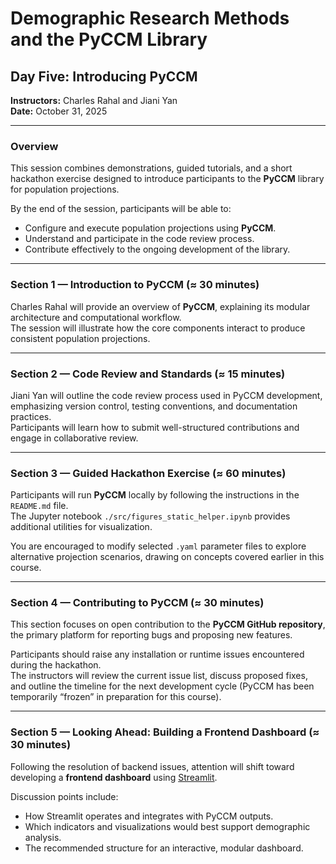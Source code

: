 # Demographic Research Methods and the PyCCM Library  
## Day Five: Introducing PyCCM  
**Instructors:** Charles Rahal and Jiani Yan  
**Date:** October 31, 2025  

---

### Overview

This session combines demonstrations, guided tutorials, and a short hackathon exercise designed to introduce participants to the **PyCCM** library for population projections.  

By the end of the session, participants will be able to:  
- Configure and execute population projections using **PyCCM**.  
- Understand and participate in the code review process.  
- Contribute effectively to the ongoing development of the library.

---

### Section 1 — Introduction to PyCCM (≈ 30 minutes)

Charles Rahal will provide an overview of **PyCCM**, explaining its modular architecture and computational workflow.  
The session will illustrate how the core components interact to produce consistent population projections.

---

### Section 2 — Code Review and Standards (≈ 15 minutes)

Jiani Yan will outline the code review process used in PyCCM development, emphasizing version control, testing conventions, and documentation practices.  
Participants will learn how to submit well-structured contributions and engage in collaborative review.

---

### Section 3 — Guided Hackathon Exercise (≈ 60 minutes)

Participants will run **PyCCM** locally by following the instructions in the `README.md` file.  
The Jupyter notebook `./src/figures_static_helper.ipynb` provides additional utilities for visualization.  

You are encouraged to modify selected `.yaml` parameter files to explore alternative projection scenarios, drawing on concepts covered earlier in this course.

---

### Section 4 — Contributing to PyCCM (≈ 30 minutes)

This section focuses on open contribution to the **PyCCM GitHub repository**, the primary platform for reporting bugs and proposing new features.  

Participants should raise any installation or runtime issues encountered during the hackathon.  
The instructors will review the current issue list, discuss proposed fixes, and outline the timeline for the next development cycle (PyCCM has been temporarily “frozen” in preparation for this course).

---

### Section 5 — Looking Ahead: Building a Frontend Dashboard (≈ 30 minutes)

Following the resolution of backend issues, attention will shift toward developing a **frontend dashboard** using [Streamlit](https://streamlit.io/).  

Discussion points include:  
- How Streamlit operates and integrates with PyCCM outputs.  
- Which indicators and visualizations would best support demographic analysis.  
- The recommended structure for an interactive, modular dashboard.

